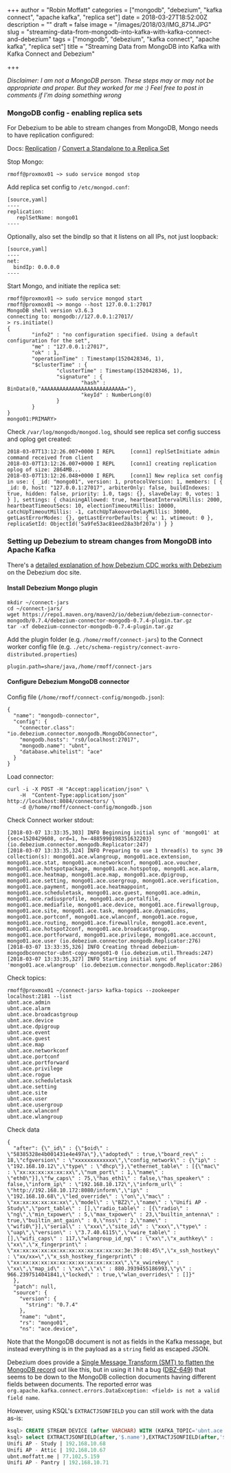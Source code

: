 +++
author = "Robin Moffatt"
categories = ["mongodb", "debezium", "kafka connect", "apache kafka", "replica set"]
date = 2018-03-27T18:52:00Z
description = ""
draft = false
image = "/images/2018/03/IMG_8714.JPG"
slug = "streaming-data-from-mongodb-into-kafka-with-kafka-connect-and-debezium"
tags = ["mongodb", "debezium", "kafka connect", "apache kafka", "replica set"]
title = "Streaming Data from MongoDB into Kafka with Kafka Connect and Debezium"

+++

_Disclaimer: I am not a MongoDB person. These steps may or may not be appropriate and proper. But they worked for me :) Feel free to post in comments if I'm doing something wrong_

### MongoDB config - enabling replica sets

For Debezium to be able to stream changes from MongoDB, Mongo needs to have replication configured:

Docs: [Replication](https://docs.mongodb.com/manual/replication/) / [Convert a Standalone to a Replica Set](https://docs.mongodb.com/manual/tutorial/convert-standalone-to-replica-set/)

Stop Mongo:

```
rmoff@proxmox01 ~> sudo service mongod stop
```

Add replica set config to `/etc/mongod.conf`:

```
[source,yaml]
----
replication:
   replSetName: mongo01
----
```

Optionally, also set the bindIp so that it listens on all IPs, not just loopback:

```
[source,yaml]
----
net:
  bindIp: 0.0.0.0
----
```

Start Mongo, and initiate the replica set:

```
rmoff@proxmox01 ~> sudo service mongod start
rmoff@proxmox01 ~> mongo --host 127.0.0.1:27017
MongoDB shell version v3.6.3
connecting to: mongodb://127.0.0.1:27017/
> rs.initiate()
{
        "info2" : "no configuration specified. Using a default configuration for the set",
        "me" : "127.0.0.1:27017",
        "ok" : 1,
        "operationTime" : Timestamp(1520428346, 1),
        "$clusterTime" : {
                "clusterTime" : Timestamp(1520428346, 1),
                "signature" : {
                        "hash" : BinData(0,"AAAAAAAAAAAAAAAAAAAAAAAAAAA="),
                        "keyId" : NumberLong(0)
                }
        }
}
mongo01:PRIMARY>
```

Check `/var/log/mongodb/mongod.log`, should see replica set config success and oplog get created:

```
2018-03-07T13:12:26.007+0000 I REPL     [conn1] replSetInitiate admin command received from client
2018-03-07T13:12:26.007+0000 I REPL     [conn1] creating replication oplog of size: 2864MB...
2018-03-07T13:12:26.048+0000 I REPL     [conn1] New replica set config in use: { _id: "mongo01", version: 1, protocolVersion: 1, members: [ { _id: 0, host: "127.0.0.1:27017", arbiterOnly: false, buildIndexes: true, hidden: false, priority: 1.0, tags: {}, slaveDelay: 0, votes: 1 } ], settings: { chainingAllowed: true, heartbeatIntervalMillis: 2000, heartbeatTimeoutSecs: 10, electionTimeoutMillis: 10000, catchUpTimeoutMillis: -1, catchUpTakeoverDelayMillis: 30000, getLastErrorModes: {}, getLastErrorDefaults: { w: 1, wtimeout: 0 }, replicaSetId: ObjectId('5a9fe53ac81eed28a3bf207a') } }
```

### Setting up Debezium to stream changes from MongoDB into Apache Kafka

There's a [detailed explanation of how Debezium CDC works with Debezium](http://debezium.io/docs/connectors/mongodb/) on the Debezium doc site.

#### Install Debezium Mongo plugin

```
mkdir ~/connect-jars
cd ~/connect-jars/
wget https://repo1.maven.org/maven2/io/debezium/debezium-connector-mongodb/0.7.4/debezium-connector-mongodb-0.7.4-plugin.tar.gz
tar -xf debezium-connector-mongodb-0.7.4-plugin.tar.gz
```

Add the plugin folder (e.g. `/home/rmoff/connect-jars`) to the Connect worker config file (e.g. `./etc/schema-registry/connect-avro-distributed.properties`)

```
plugin.path=share/java,/home/rmoff/connect-jars
```

#### Configure Debezium MongoDB connector

Config file (`/home/rmoff/connect-config/mongodb.json`):

```
{
  "name": "mongodb-connector",
  "config": {
    "connector.class": "io.debezium.connector.mongodb.MongoDbConnector",
    "mongodb.hosts": "rs0/localhost:27017",
    "mongodb.name": "ubnt",
    "database.whitelist": "ace"
  }
}
```

Load connector:

```
curl -i -X POST -H "Accept:application/json" \
    -H  "Content-Type:application/json" http://localhost:8084/connectors/ \
    -d @/home/rmoff/connect-config/mongodb.json
```

Check Connect worker stdout:

```
[2018-03-07 13:33:35,303] INFO Beginning initial sync of 'mongo01' at {sec=1520429608, ord=1, h=-4885990198351632203} (io.debezium.connector.mongodb.Replicator:247)
[2018-03-07 13:33:35,324] INFO Preparing to use 1 thread(s) to sync 39 collection(s): mongo01.ace.wlangroup, mongo01.ace.extension, mongo01.ace.stat, mongo01.ace.networkconf, mongo01.ace.voucher, mongo01.ace.hotspotpackage, mongo01.ace.hotspotop, mongo01.ace.alarm, mongo01.ace.heatmap, mongo01.ace.map, mongo01.ace.dpigroup, mongo01.ace.setting, mongo01.ace.usergroup, mongo01.ace.verification, mongo01.ace.payment, mongo01.ace.heatmappoint, mongo01.ace.scheduletask, mongo01.ace.guest, mongo01.ace.admin, mongo01.ace.radiusprofile, mongo01.ace.portalfile, mongo01.ace.mediafile, mongo01.ace.device, mongo01.ace.firewallgroup, mongo01.ace.site, mongo01.ace.task, mongo01.ace.dynamicdns, mongo01.ace.portconf, mongo01.ace.wlanconf, mongo01.ace.rogue, mongo01.ace.routing, mongo01.ace.firewallrule, mongo01.ace.event, mongo01.ace.hotspot2conf, mongo01.ace.broadcastgroup, mongo01.ace.portforward, mongo01.ace.privilege, mongo01.ace.account, mongo01.ace.user (io.debezium.connector.mongodb.Replicator:276)
[2018-03-07 13:33:35,326] INFO Creating thread debezium-mongodbconnector-ubnt-copy-mongo01-0 (io.debezium.util.Threads:247)
[2018-03-07 13:33:35,327] INFO Starting initial sync of 'mongo01.ace.wlangroup' (io.debezium.connector.mongodb.Replicator:286)
```

Check topics:

```
rmoff@proxmox01 ~/connect-jars> kafka-topics --zookeeper localhost:2181 --list
ubnt.ace.admin
ubnt.ace.alarm
ubnt.ace.broadcastgroup
ubnt.ace.device
ubnt.ace.dpigroup
ubnt.ace.event
ubnt.ace.guest
ubnt.ace.map
ubnt.ace.networkconf
ubnt.ace.portconf
ubnt.ace.portforward
ubnt.ace.privilege
ubnt.ace.rogue
ubnt.ace.scheduletask
ubnt.ace.setting
ubnt.ace.site
ubnt.ace.user
ubnt.ace.usergroup
ubnt.ace.wlanconf
ubnt.ace.wlangroup
```

Check data

```$ kafka-avro-console-consumer  --bootstrap-server localhost:9092 --property schema.registry.url=http://localhost:8081 --topic ubnt.ace.device --from-beginning | jq '.'
{
  "after": {\"_id\" : {\"$oid\" : \"58385328e4b001431e4e497a\"},\"adopted\" : true,\"board_rev\" : 18,\"cfgversion\" : \"xxxxxxxxxxxxx\",\"config_network\" : {\"ip\" : \"192.168.10.12\",\"type\" : \"dhcp\"},\"ethernet_table\" : [{\"mac\" : \"xx:xx:xx:xx:xx:xx\",\"num_port\" : 1,\"name\" : \"eth0\"}],\"fw_caps\" : 75,\"has_eth1\" : false,\"has_speaker\" : false,\"inform_ip\" : \"192.168.10.172\",\"inform_url\" : \"http://192.168.10.172:8080/inform\",\"ip\" : \"192.168.10.68\",\"led_override\" : \"on\",\"mac\" : \"xx:xx:xx:xx:xx:xx\",\"model\" : \"BZ2\",\"name\" : \"Unifi AP - Study\",\"port_table\" : [],\"radio_table\" : [{\"radio\" : \"ng\",\"min_txpower\" : 5,\"max_txpower\" : 23,\"builtin_antenna\" : true,\"builtin_ant_gain\" : 0,\"nss\" : 2,\"name\" : \"wifi0\"}],\"serial\" : \"xxx\",\"site_id\" : \"xxx\",\"type\" : \"uap\",\"version\" : \"3.7.40.6115\",\"vwire_table\" : [],\"wifi_caps\" : 117,\"wlangroup_id_ng\" : \"xx\",\"x_authkey\" : \"xx\",\"x_fingerprint\" : \"xx:xx:xx:xx:xx:xx:xx:xx:xx:xx:xx:xx:3e:39:08:45\",\"x_ssh_hostkey\" : \"xx/xx=\",\"x_ssh_hostkey_fingerprint\" : \"xx:xx:xx:xx:xx:xx:xx:xx:xx:xx:xx:xx\",\"x_vwirekey\" : \"xx\",\"map_id\" : \"xx\",\"x\" : 880.3939455186993,\"y\" : 966.2397514041841,\"locked\" : true,\"wlan_overrides\" : []}"
  },
  "patch": null,
  "source": {
    "version": {
      "string": "0.7.4"
    },
    "name": "ubnt",
    "rs": "mongo01",
    "ns": "ace.device",
```

Note that the MongoDB document is not as fields in the Kafka message, but instead everything is in the payload as a `string` field as escaped JSON.

Debezium does provide a [Single Message Transform (SMT) to flatten the MongoDB record](http://debezium.io/docs/configuration/mongodb-event-flattening/) out like this, but in using it I hit a bug ([DBZ-649](https://issues.jboss.org/browse/DBZ-649)) that seems to be down to the MongoDB collection documents having different fields between documents. The reported error was `org.apache.kafka.connect.errors.DataException: <field> is not a valid field name`.

However, using KSQL's `EXTRACTJSONFIELD` you can still work with the data as-is:

```sql
ksql> CREATE STREAM DEVICE (after VARCHAR) WITH (KAFKA_TOPIC='ubnt.ace.device-07',VALUE_FORMAT='JSON');
ksql> select EXTRACTJSONFIELD(after,'$.name'),EXTRACTJSONFIELD(after,'$.ip') from device;
Unifi AP - Study | 192.168.10.68
Unifi AP - Attic | 192.168.10.67
ubnt.moffatt.me | 77.102.5.159
Unifi AP - Pantry | 192.168.10.71
```
